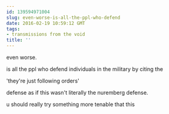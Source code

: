 ```yaml
---
id: 139594971004
slug: even-worse-is-all-the-ppl-who-defend
date: 2016-02-19 10:59:12 GMT
tags:
- transmissions from the void
title: ''
---
```


even worse.

is all the ppl who defend individuals in the military by citing the

'they're just following orders'

defense as if this wasn't literally the nuremberg defense.

u should really try something more tenable that this